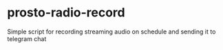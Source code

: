 # prosto-radio-record
Simple script for recording streaming audio on schedule and sending it to telegram chat
